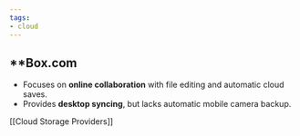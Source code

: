 ```yaml
---
tags: 
- cloud
---
```


## **Box.com

- Focuses on **online collaboration** with file editing and automatic cloud saves.
- Provides **desktop syncing**, but lacks automatic mobile camera backup.

[[Cloud Storage Providers]]